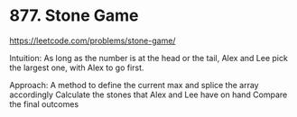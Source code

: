 # 877. Stone Game

https://leetcode.com/problems/stone-game/

Intuition: As long as the number is at the head or the tail, Alex and Lee pick the largest one, with Alex to go first.

Approach:
A method to define the current max and splice the array accordingly
Calculate the stones that Alex and Lee have on hand
Compare the final outcomes
